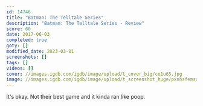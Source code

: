 ```yaml
---
id: 14746
title: "Batman: The Telltale Series"
description: "Batman: The Telltale Series - Review"
score: 60
date: 2017-06-03
completed: true
goty: []
modified_date: 2023-03-01
screenshots: []
tags: []
videos: []
cover: //images.igdb.com/igdb/image/upload/t_cover_big/co1u65.jpg
image: //images.igdb.com/igdb/image/upload/t_screenshot_huge/pxnhsfemsrh0jsarorr9.jpg
---
```

It's okay. Not their best game and it kinda ran like poop.